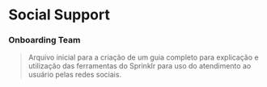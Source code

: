 
# Social Support
### Onboarding Team
> Arquivo inicial para a criação de um guia completo para explicação e utilização das ferramentas do Sprinklr para uso do atendimento ao usuário
pelas redes sociais.
